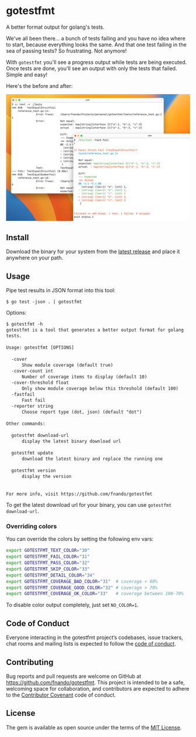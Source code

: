 # gotestfmt

A better format output for golang's tests.

We've all been there... a bunch of tests failing and you have no idea where to
start, because everything looks the same. And that one test failing in the sea
of passing tests? So frustrating. Not anymore!

With `gotestfmt` you'll see a progress output while tests are being executed.
Once tests are done, you'll see an output with only the tests that failed.
Simple and easy!

Here's the before and after:

![An image showing the comparison between the native output versus gotestfmt's](https://github.com/fnando/gotestfmt/raw/main/gotestfmt.png)

## Install

Download the binary for your system from the
[latest release](https://github.com/fnando/gotestfmt/releases/latest) and place
it anywhere on your path.

## Usage

Pipe test results in JSON format into this tool:

```shell
$ go test -json . | gotestfmt
```

Options:

```shell
$ gotestfmt -h
gotestfmt is a tool that generates a better output format for golang tests.

Usage: gotestfmt [OPTIONS]

  -cover
      Show module coverage (default true)
  -cover-count int
      Number of coverage items to display (default 10)
  -cover-threshold float
      Only show module coverage below this threshold (default 100)
  -fastfail
      Fast fail
  -reporter string
      Choose report type (dot, json) (default "dot")

Other commands:

  gotestfmt download-url
      display the latest binary download url

  gotestfmt update
      download the latest binary and replace the running one

  gotestfmt version
      display the version


For more info, visit https://github.com/fnando/gotestfmt
```

To get the latest download url for your binary, you can use
`gotestfmt download-url`.

### Overriding colors

You can override the colors by setting the following env vars:

```bash
export GOTESTFMT_TEXT_COLOR="30"
export GOTESTFMT_FAIL_COLOR="31"
export GOTESTFMT_PASS_COLOR="32"
export GOTESTFMT_SKIP_COLOR="33"
export GOTESTFMT_DETAIL_COLOR="34"
export GOTESTFMT_COVERAGE_BAD_COLOR="31"  # coverage < 60%
export GOTESTFMT_COVERAGE_GOOD_COLOR="32" # coverage > 70%
export GOTESTFMT_COVERAGE_OK_COLOR="33"   # coverage between 100-70%
```

To disable color output completely, just set `NO_COLOR=1`.

## Code of Conduct

Everyone interacting in the gotestfmt project’s codebases, issue trackers, chat
rooms and mailing lists is expected to follow the
[code of conduct](https://github.com/fnando/gotestfmt/blob/main/CODE_OF_CONDUCT.md).

## Contributing

Bug reports and pull requests are welcome on GitHub at
https://github.com/fnando/gotestfmt. This project is intended to be a safe,
welcoming space for collaboration, and contributors are expected to adhere to
the [Contributor Covenant](http://contributor-covenant.org) code of conduct.

## License

The gem is available as open source under the terms of the
[MIT License](https://opensource.org/licenses/MIT).
